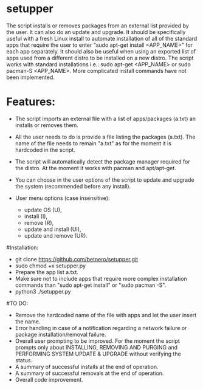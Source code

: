 # setupper

The script installs or removes packages from an external list provided by the user. It can also do an update and upgrade.
It should be specifically useful with a fresh Linux install to automate installation of all of the standard apps that require the user to enter "sudo apt-get install <APP_NAME>" for each app separately. It should also be useful when using an exported list of apps used from a different distro to be installed on a new distro.
The script works with standard installations i.e.: sudo apt-get <APP_NAME> or sudo pacman-S <APP_NAME>. More complicated install commands have not been implemented.

# Features:
- The script imports an external file with a list of apps/packages (a.txt) an installs or removes them.
- All the user needs to do is provide a file listing the packages (a.txt). The name of the file needs to remain "a.txt" as for the moment it is hardcoded in the script. 
- The script will automatically detect the package manager required for the distro. At the moment it works with pacman and apt/apt-get.
- You can choose in the user options of the script to update and upgrade the system (recommended before any install).

- User menu options (case insensitive):
  - update OS (U),
  - install (I),
  - remove (R),
  - update and install (UI),
  - update and remove (UR).

#Installation:
- git clone https://github.com/betnero/setupper.git
- sudo chmod +x setupper.py
- Prepare the app list a.txt.
- Make sure not to include apps that require more complex installation commands than "sudo apt-get install" or "sudo pacman -S".
- python3 ./setupper.py

#TO DO:
- Remove the hardcoded name of the file with apps and let the user insert the name.
- Error handling in case of a notification regarding a network failure or package installation/removal failure.
- Overall user prompting to be improved. For the moment the script prompts only about INSTALLING, REMOVING AND PURGING and PERFORMING SYSTEM UPDATE & UPGRADE without verifying the status.
- A summary of successful installs at the end of operation.
- A summary of successful removals at the end of operation.
- Overall code improvement.

